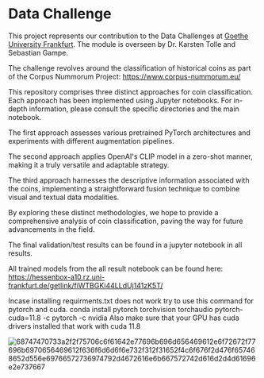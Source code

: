 
# Data Challenge


This project represents our contribution to the Data Challenges at [Goethe University Frankfurt](https://www.uni-frankfurt.de/de?locale=de). 
The module is overseen by Dr. Karsten Tolle and Sebastian Gampe.

The challenge revolves around the classification of historical coins as part of the Corpus Nummorum Project: https://www.corpus-nummorum.eu/

This repository comprises three distinct approaches for coin classification. Each approach has been implemented using Jupyter notebooks. For in-depth information, please consult the specific directories and the main notebook.

The first approach assesses various pretrained PyTorch architectures and experiments with different augmentation pipelines.

The second approach applies OpenAI's CLIP model in a zero-shot manner, making it a truly versatile and adaptable strategy.

The third approach harnesses the descriptive information associated with the coins, implementing a straightforward fusion technique to combine visual and textual data modalities.



By exploring these distinct methodologies, we hope to provide a comprehensive analysis of coin classification, paving the way for future advancements in the field.

The final validation/test results can be found in a jupyter notebook in all results.

All trained models from the all result notebook can be found here:
https://hessenbox-a10.rz.uni-frankfurt.de/getlink/fiWTBGKi44LLdUj141zK5T/

Incase installing requirments.txt does not work try to use this command for pytorch and cuda.
conda install pytorch torchvision torchaudio pytorch-cuda=11.8 -c pytorch -c nvidia
Also make sure that your GPU has cuda drivers installed that work with cuda 11.8


![68747470733a2f2f75706c6f61642e77696b696d656469612e6f72672f77696b6970656469612f636f6d6d6f6e732f312f31652f4c6f676f2d476f657468652d556e69766572736974792d4672616e6b667572742d616d2d4d61696e2e737667](https://github.com/Cappl1/DataChallenge/assets/119538490/40ca3914-d85e-4fbe-8c7c-d854c330025c)
